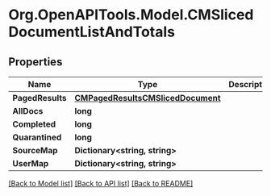 # Org.OpenAPITools.Model.CMSlicedDocumentListAndTotals

## Properties

Name | Type | Description | Notes
------------ | ------------- | ------------- | -------------
**PagedResults** | [**CMPagedResultsCMSlicedDocument**](CMPagedResultsCMSlicedDocument.md) |  | 
**AllDocs** | **long** |  | 
**Completed** | **long** |  | 
**Quarantined** | **long** |  | 
**SourceMap** | **Dictionary&lt;string, string&gt;** |  | 
**UserMap** | **Dictionary&lt;string, string&gt;** |  | 

[[Back to Model list]](../README.md#documentation-for-models) [[Back to API list]](../README.md#documentation-for-api-endpoints) [[Back to README]](../README.md)

